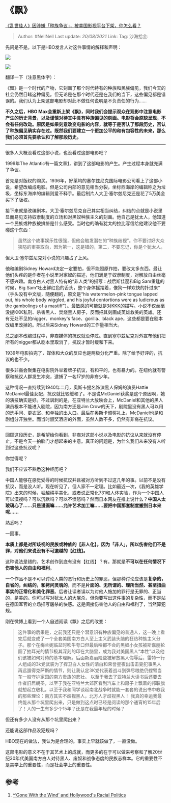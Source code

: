 # 《飘》
[《乱世佳人》因涉嫌「种族争议」，被美国影视平台下架，你怎么看？](https://www.zhihu.com/question/400530800/answer/1276292003)

> Author: #NellNell
> Last update: *20/08/2021*
> Link:
> Tag:
> 沙海拾金:

先问是不是。以下是HBO发言人对这件事情的解释和声明：

![](https://pic1.zhimg.com/50/v2-4272e8ed63d7548130332d7d3a1e7e2a_720w.jpg?source=c8b7c179)

![](https://pic1.zhimg.com/80/v2-4272e8ed63d7548130332d7d3a1e7e2a_720w.jpg?source=c8b7c179)

翻译一下（注意黑体字）：

《飘》是一个时代的产物，它刻画了那个时代特有的种族和民族偏见，我们今天的社会仍然目睹这种偏见。但无论是在那个时代还是在我们的当下，这些偏见都是错误的。我们认为上架这部电影却对此不做任何说明是不负责任的行为……

**不久之后，HBO Max会重新上架《飘》，同时我们会提示观众在观影中注意电影产生的历史背景，以及谨慎对待其中具有种族偏见的刻画。电影将会原貌呈现，不会有任何改动。原因是如果刻意改变电影的内容，就等于是否认了那段历史，否认了种族偏见确实存在过。既然我们要建立一个更加公平的和有包容性的未来，那么我们必须首先要承认和了解那段历史。**

---

很多人大概没看过这部小说，也没看过这部电影吧？

1999年The Atlantic有一篇文章[1](#ref_1)，讲到了这部电影的产生。产生过程本身就充满了争议。

首先是对版权的购买。1936年，好莱坞的塞尔兹尼克国际电影公司看上了这部小说，希望改编成电影。但是公司内部的意见相当分裂，坐标西海岸的编辑称之为垃圾，坐标东海岸的编辑则爱不释手。最后制片人大卫·塞尔兹尼克还是花了5万美金买下了版权。

接下来就是改编剧本。大卫·塞尔兹尼克自己其实相当纠结，纠结的点就是小说里显而易见支持奴隶制度的立场和对黑奴种族主义的刻画。他自己是犹太人，他知道一个民族或种族被排挤是什么感受。当时也的确有犹太的拉比写信给他建议他不要碰这个东西：

> 虽然这个故事娱乐性很强，但他会触发潜在的“种族歧视”。你不要讨好大众狭隘的审美取向，因为第一，这是错的，第二，不要忘记，你是个犹太人。

但大卫·塞尔兹尼克对小说的兴趣占了上风。

他和编剧Sidney Howard决定一定要拍，但不能照原作拍，要改太多东西。最让他们头疼的是作者在小说里对家奴的描述，他们满足于奴隶制度，对解放自由丝毫不感兴趣。南方白人对黑人特有的“非人类”的描写：战后斯佳丽和Big Sam重逢的时候，Big Sam“吐出鲜红色的舌头，整个身体摇摆着，像狗一样欢快的扑过来“ （手头没有中文版，随便翻的，原文是“his watermelon-pink tongue lapped out, his whole body wiggled, and his joyful contortions were as ludicrous as the gambolings of a mastiff”）。最敏感的可能就是对KKK的描写。小说不仅丝毫没提KKK私刑、杀害黑人、焚烧黑人房子，反而把其刻画成英雄救美的英雄。还有无处不见的nigger、monkey's face、gorilla、black ape，这些都是要在剧本改编里改掉的。所以后来Sidney Howard的工作量相当大。

总之剧本改编过程中，非裔媒体的抗议就没停过。直到塞尔兹尼克对外宣布他们把所有的nigger都从剧本里取消了，抗议才暂时缓和下来。

1939年电影拍完了，媒体和大众的反应也是两极分化严重。除了给予好评的，抗议的也不少。

很多非裔会聚集在电影院外举着牌子抗议，有和平的，也有暴力的。在纽约就有警察和抗议人群发生冲突，逮捕了一名17岁的非裔少年。

这种情况一直持续到1940年二月，奥斯卡提名饰演黑人保姆的演员Hattie McDaniel最佳女配，抗议就比较缓和了。不是说McDaniel获奖是这个原因啊，她的演技确实是好。不过讽刺的是，在亚特兰大放映会上，McDaniel和其他的黑人演员根本不能进入剧院，因为南方还是Jim Crow的天下，剧院里没有黑人可以用的洗手间、更衣室、和单独的出入口。最后在奥斯卡颁奖礼上，McDaniel也是和剧组分开独坐。而当时颁奖酒店的外面，虽然人数不多，仍然有非裔在抗议。

---

回顾这段历史，是希望给你看到，非裔对这部小说以及电影的抗议从来就没有停止，不是今天一拍脑门才想起来的主意。真正的问题是，为什么我们从来没有人听到过这些抗议呢？

你觉得呢？

我们不应该不熟悉这种经历吧？

中国人能够在感觉受辱的时候抗议并且被对方听到不过这几年的事。以前不是没有抗议，而是没人听。现在听见了，但人家不一定理。比如最近一次，《我的英雄学院》出来的时候，堀越耕平美化、或者说正常化731和人体实验，作为一个中国人可以漠视吗？可以沉默吗？可以不愤怒吗？然而日本网友在推上说什么？**中国人太玻璃心了……只是漫画嘛……允许艺术加工嘛……要把中国那套制度搬到日本来呢……**

熟悉吗？

一回事。

**本质上都是对所歧视的民族或种族的【非人化】。因为「非人」，所以伤害他们不是罪，对他们来说没有不可逾越的【红线】。**

这种说法是错的。艺术创作到底有没有【红线】？有。那就是**不可以在任何情况下伤害他人的自由和福利**。

一个作品不是不可以讨论人类的恶行和历史上的罪恶，但那种讨论应该是**复杂的，自省的，纠结的，和拷问灵魂的**，而不是**片面的、无所谓的、理所当然、甚至扭曲事实的正常化和美化罪恶**。后者让读者误以为对他人施加的罪行是无罪的、正当的，是美的。你可以写对犹太人的大屠杀，但你要写出这件事的复杂性，而不是站在德国军官的立场描写屠杀的快感。这是间接伤害他人的自由和福利了，当然算犯规。

刚在微博上看到一个人自述阅读《飘》之后的改变：

> 这件事的后果是，之前我还只是个潜意识有种族偏见的普通人，这一晚上看完后就变成了一个全套美国南方白人至上主义武装头脑的狂热种族主义分子。那个在梅兰妮临盆时吹牛夸口但最后啥都不会的黑奴小女孩被斯嘉丽抡圆了抽耳光的情节极其深刻的印在大脑里，成为我对美国黑人“本性”以及他们该被如何对待的基本理解。后面斯嘉丽险些被解放黑人侮辱后，雷特一行人组成的3k党武装为了捍卫白人女性的清白和荣誉星夜出击击毙犯事黑人再远遁得克萨斯的情节，则让我认定3K党代表着战斗到弹尽粮绝仍螳臂当车一般守护家园的南方贵族的悲壮。
> 以至于我去了亚特兰大读书后还要去作者旧居朝圣，以至于我在亚特兰大郊区看到汽车上和房子上飘着的邦联旗就想起立敬礼，以至于我和同学谈起南北战争时就能一套套的说出书中教我的那些理论：南方其实不歧视黑人，北方人才歧视黑人！
> 我真的幸运我最终能从那个坑里爬出来，只是做到这点时已经是阅读的那个通宵的15年后了！人的一生有多少个15年？还是在我最年轻的时候？

但还有多少人没有从那个坑里爬出来？

还能说这部作品没犯规吗？

HBO现在的做法，我认为是合理的。事实上早就该做了，一直没做。

这部电影的意义不在于其艺术上的成就，而更多的在于可以做来考察和了解20世纪30年代美国南方白人对待黑人、废奴和战争态度的民族志样本。它的重要性不是美学上的重要性，而是社会学上的重要性。

## 参考

1.  [^](#ref_1_0)[‘Gone With the Wind’ and Hollywood's Racial Politics](https://www.theatlantic.com/magazine/archive/1999/12/gone-with-the-wind-and-hollywoods-racial-politics/377919/)
